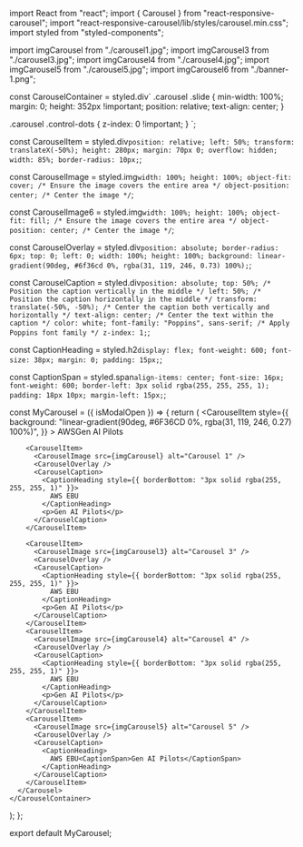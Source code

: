 
import React from "react";
import { Carousel } from "react-responsive-carousel";
import "react-responsive-carousel/lib/styles/carousel.min.css";
import styled from "styled-components";

import imgCarousel from "./carousel1.jpg";
import imgCarousel3 from "./carousel3.jpg";
import imgCarousel4 from "./carousel4.jpg";
import imgCarousel5 from "./carousel5.jpg";
import imgCarousel6 from "./banner-1.png";

const CarouselContainer = styled.div`
  .carousel .slide {
    min-width: 100%;
    margin: 0;
    height: 352px !important;
    position: relative;
    text-align: center;
  }

  .carousel .control-dots {
    z-index: 0 !important;
  }
`;

const CarouselItem = styled.div`
  position: relative;
  left: 50%;
  transform: translateX(-50%);
  height: 280px;
  margin: 70px 0;
  overflow: hidden;
  width: 85%;
  border-radius: 10px;
`;

const CarouselImage = styled.img`
  width: 100%;
  height: 100%;
  object-fit: cover; /* Ensure the image covers the entire area */
  object-position: center; /* Center the image */
`;

const CarouselImage6 = styled.img`
  width: 100%;
  height: 100%;
  object-fit: fill; /* Ensure the image covers the entire area */
  object-position: center; /* Center the image */
`;

const CarouselOverlay = styled.div`
  position: absolute;
  border-radius: 6px;
  top: 0;
  left: 0;
  width: 100%;
  height: 100%;
  background: linear-gradient(90deg, #6f36cd 0%, rgba(31, 119, 246, 0.73) 100%);
`;

const CarouselCaption = styled.div`
  position: absolute;
  top: 50%; /* Position the caption vertically in the middle */
  left: 50%; /* Position the caption horizontally in the middle */
  transform: translate(-50%, -50%); /* Center the caption both vertically and horizontally */
  text-align: center; /* Center the text within the caption */
  color: white;
  font-family: "Poppins", sans-serif; /* Apply Poppins font family */
  z-index: 1;
`;

const CaptionHeading = styled.h2`
  display: flex;
  font-weight: 600;
  font-size: 38px;
  margin: 0;
  padding: 15px;
`;

const CaptionSpan = styled.span`
  align-items: center;
  font-size: 16px;
  font-weight: 600;
  border-left: 3px solid rgba(255, 255, 255, 1);
  padding: 18px 10px;
  margin-left: 15px;
`;

const MyCarousel = ({ isModalOpen }) => {
  return (
    <CarouselContainer>
      <Carousel
        showArrows={false}
        showThumbs={false}
        showIndicators={true}
        infiniteLoop={true}
        autoPlay={true}
        interval={2000}
        stopOnHover={true}
      >
        <CarouselItem
          style={{
            background:
              "linear-gradient(90deg, #6F36CD 0%, rgba(31, 119, 246, 0.27) 100%)",
          }}
        >
          <CarouselImage src={imgCarousel} alt="Carousel 1" />
          <CarouselOverlay />
          <CarouselCaption>
            <CaptionHeading>
              AWS<CaptionSpan>Gen AI Pilots</CaptionSpan>
            </CaptionHeading>
          </CarouselCaption>
        </CarouselItem>
        <CarouselItem>
          <CarouselImage6 src={imgCarousel6} alt="Carousel 6" />
          <CarouselOverlay />
        </CarouselItem>

        <CarouselItem>
          <CarouselImage src={imgCarousel} alt="Carousel 1" />
          <CarouselOverlay />
          <CarouselCaption>
            <CaptionHeading style={{ borderBottom: "3px solid rgba(255, 255, 255, 1)" }}>
              AWS EBU
            </CaptionHeading>
            <p>Gen AI Pilots</p>
          </CarouselCaption>
        </CarouselItem>
        
        <CarouselItem>
          <CarouselImage src={imgCarousel3} alt="Carousel 3" />
          <CarouselOverlay />
          <CarouselCaption>
            <CaptionHeading style={{ borderBottom: "3px solid rgba(255, 255, 255, 1)" }}>
              AWS EBU
            </CaptionHeading>
            <p>Gen AI Pilots</p>
          </CarouselCaption>
        </CarouselItem>
        <CarouselItem>
          <CarouselImage src={imgCarousel4} alt="Carousel 4" />
          <CarouselOverlay />
          <CarouselCaption>
            <CaptionHeading style={{ borderBottom: "3px solid rgba(255, 255, 255, 1)" }}>
              AWS EBU
            </CaptionHeading>
            <p>Gen AI Pilots</p>
          </CarouselCaption>
        </CarouselItem>
        <CarouselItem>
          <CarouselImage src={imgCarousel5} alt="Carousel 5" />
          <CarouselOverlay />
          <CarouselCaption>
            <CaptionHeading>
              AWS EBU<CaptionSpan>Gen AI Pilots</CaptionSpan>
            </CaptionHeading>
          </CarouselCaption>
        </CarouselItem>
      </Carousel>
    </CarouselContainer>
  );
};

export default MyCarousel;
